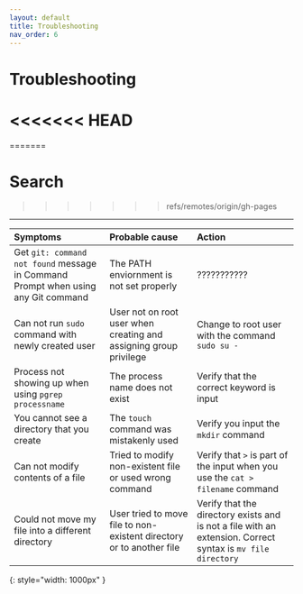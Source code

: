 ```yaml
---
layout: default
title: Troubleshooting
nav_order: 6
---
```


# Troubleshooting
<<<<<<< HEAD
=======
=======
# Search
>>>>>>> refs/remotes/origin/gh-pages

---

| Symptoms                                                                          | Probable cause                                                       | Action                                                                                                      |
|:----------------------------------------------------------------------------------|:---------------------------------------------------------------------|:------------------------------------------------------------------------------------------------------------|
| Get `git: command not found` message in Command Prompt when using any Git command | The PATH enviornment is not set properly                             | ???????????                                                                                                 |
| Can not run `sudo` command with newly created user                                | User not on root user when creating and assigning group privilege    | Change to root user with the command `sudo su -`                                                            |
| Process not showing up when using `pgrep processname`                             | The process name does not exist                                      | Verify that the correct keyword is input                                                                    |
| You cannot see a directory that you create                                        | The `touch` command was mistakenly used                              | Verify you input the `mkdir` command                                                                        
| Can not modify contents of a file                                                 | Tried to modify non-existent file or used wrong command              | Verify that `>` is part of the input when you use the `cat > filename` command                              
| Could not move my file into a different directory                                 | User tried to move file to non-existent directory or to another file | Verify that the directory exists and is not a file with an extension. Correct syntax is `mv file directory` 
{: style="width: 1000px" }
